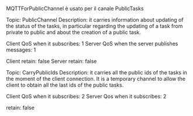 MQTTForPublicChannel è usato per il canale PublicTasks


Topic: PublicChannel 
Description: it carries information about updating of the status of the tasks, in particular
             regarding the updating of a task from private to public and about the creation of
             a public task.

Client QoS when it subscribes: 1 
Server QoS when the server publishes messages: 1

Client retain: false
Server retain: false

Topic: CarryPublicIds
Description: it carries all the public ids of the tasks in the moment of the client connection. It is 
             a temporary channel to allow the client to obtain all the last ids of the public tasks.

Client QoS when it subscribes: 2
Server Qos when it subscribes: 2

retain: false